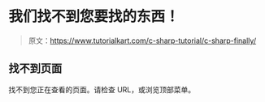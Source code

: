 # 我们找不到您要找的东西！

> 原文：<https://www.tutorialkart.com/c-sharp-tutorial/c-sharp-finally/>

## 找不到页面

找不到您正在查看的页面。请检查 URL，或浏览顶部菜单。